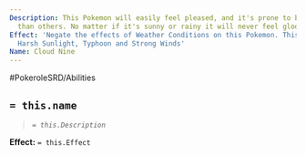```yaml
---
Description: This Pokemon will easily feel pleased, and it's prone to be heappier
  than others. No matter if it's sunny or rainy it will never feel gloomy
Effect: 'Negate the effects of Weather Conditions on this Pokemon. This does not include:
  Harsh Sunlight, Typhoon and Strong Winds'
Name: Cloud Nine
---
```


#PokeroleSRD/Abilities

## `= this.name`

> *`= this.Description`*

**Effect:** `= this.Effect`